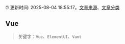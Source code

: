 :alarm_clock: 更新时间: 2025-08-04 18:55:17。[文章来源](/README.md)、[文章分类](/TAGS.md)

## Vue


> 关键字：`Vue`、`ElementUI`、`Vant`



